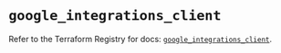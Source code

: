 # `google_integrations_client`

Refer to the Terraform Registry for docs: [`google_integrations_client`](https://registry.terraform.io/providers/hashicorp/google/6.21.0/docs/resources/integrations_client).
